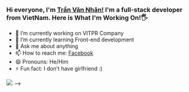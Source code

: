 ### Hi everyone, I'm [Trần Văn Nhân!](https://www.facebook.com/tranvannhantchl1999/) I'm a full-stack developer from VietNam. Here is What I'm Working On!🖐 


- 🔭 I’m currently working on VITPR Company
- 🌱 I’m currently learning Front-end development  
- 💬 Ask me about anything
- 📫 How to reach me: [Facebook](https://www.facebook.com/joyce.1705/)
- 😄 Pronouns: He/Him
- ⚡ Fun fact: I don't have girlfriend :)

![](https://img.thuthuatphanmem.vn/uploads/2018/10/26/anh-gif-dep-nhat_054957921.gif)
-->
